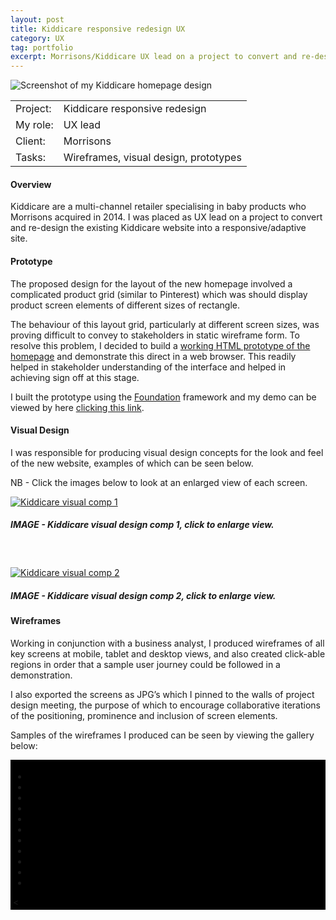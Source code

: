 ```yaml
---
layout: post
title: Kiddicare responsive redesign UX
category: UX
tag: portfolio
excerpt: Morrisons/Kiddicare UX lead on a project to convert and re-design the existing fixed width Kiddicare website into a responsive site.
---    
```


<img src="/img/kiddicare-banner.jpg" alt="Screenshot of my Kiddicare homepage design">

<table class="overview cols">
  <tr>
    <td>Project:</td>
    <td>Kiddicare responsive redesign</td>  
  </tr>  
  <tr>
    <td>My role:</td>
    <td>UX lead</td>
  </tr> 
  <tr>
    <td>Client:</td>
    <td>Morrisons</td>  
  </tr> 
  <tr>
    <td>Tasks:</td>
    <td>Wireframes, visual design, prototypes</td>
  </tr> 
</table>

#### Overview

Kiddicare are a multi-channel retailer specialising in baby products who Morrisons acquired in 2014.  I was placed as UX lead on a project to convert and re-design the existing Kiddicare website into a responsive/adaptive site.

#### Prototype

The proposed design for the layout of the new homepage involved a complicated product grid (similar to Pinterest) which was should display product screen elements of different sizes of rectangle.

The behaviour of this layout grid, particularly at different screen sizes, was proving difficult to convey to stakeholders in static wireframe form.  To resolve this problem, I decided to build a <a href="/protos/kiddicare/demo.html">working HTML prototype of the homepage</a> and demonstrate this direct in a web browser.  This readily helped in stakeholder understanding of the interface and helped in achieving sign off at this stage. 

I built the prototype using the <a href="http://foundation.zurb.com/">Foundation</a> framework and my demo can be viewed by here <a href="/protos/kiddicare/demo.html">clicking this link</a>.

#### Visual Design

I was responsible for producing visual design concepts for the look and feel of the new website, examples of which can be seen below.  

NB - Click the images below to look at an enlarged view of each screen. 

<div class="no-margin"><a href="/img/kiddicare-comp1.jpg"><img src="/img/kiddicare-comp1.jpg" alt="Kiddicare visual comp 1" /></a></div>

##### IMAGE - Kiddicare visual design comp 1, click to enlarge view.

<div class="no-margin" style="margin-top: 60px;"><a href="/img/kiddicare-comp2.jpg"><img src="/img/kiddicare-comp2.jpg" alt="Kiddicare visual comp 2" /></a></div>

#####  IMAGE - Kiddicare visual design comp 2, click to enlarge view.

#### Wireframes

Working in conjunction with a business analyst, I produced wireframes of all  key screens at mobile, tablet and desktop views, and also created click-able regions in order that a sample user journey could be followed in a  demonstration.

I also exported the screens as JPG’s which I pinned to the walls of project design meeting, the purpose of which to encourage collaborative iterations of the positioning, prominence and inclusion of screen elements.  

Samples of the wireframes I produced can be seen by viewing the gallery below:

<div style="background: black; padding: 4px;">
<ul id="kid-wires">
  <li>
    <a href="#slide1"><img src="/img/wires-kid/home-d.png" alt=""></a>
  </li>
    <li>
    <a href="#slide2"><img src="/img/wires-kid/home-t.png" alt=""></a>
  </li>
    <li>
    <a href="#slide3"><img src="/img/wires-kid/home-m.png" alt=""></a>
  </li>
    <li>
    <a href="#slide4"><img src="/img/wires-kid/off-canvas.png" alt=""></a>
  </li>
    <li>
    <a href="#slide5"><img src="/img/wires-kid/pdp.png" alt=""></a>
  </li>
    <li>
    <a href="#slide6"><img src="/img/wires-kid/pdp-t.png" alt=""></a>
  </li>
    <li>
    <a href="#slide7"><img src="/img/wires-kid/plp-d.png" alt=""></a>
  </li>
    <li>
    <a href="#slide8"><img src="/img/wires-kid/plp-t.png" alt=""></a>
  </li>
    <li>
    <a href="#slide9"><img src="/img/wires-kid/m1.png" alt=""></a>
  </li>
    <li>
    <a href="#slide10"><img src="/img/wires-kid/m2.png" alt=""></a>
  </li>
    <li>
    <a href="#slide11"><img src="/img/wires-kid/m3.png" alt=""></a>
  </li>
</ul>
<</div>





